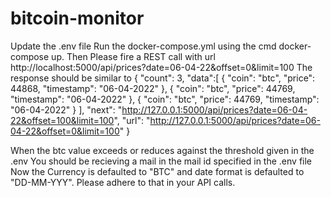 # bitcoin-monitor
Update the .env file 
Run the docker-compose.yml using the cmd docker-compose up.
Then Please fire a REST call with url http://localhost:5000/api/prices?date=06-04-22&offset=0&limit=100
The response should be similar to 
{
"count": 3,
"data":[
{
"coin": "btc",
"price": 44868,
"timestamp": "06-04-2022"
},
{
"coin": "btc",
"price": 44769,
"timestamp": "06-04-2022"
},
{
"coin": "btc",
"price": 44769,
"timestamp": "06-04-2022"
}
],
"next": "http://127.0.0.1:5000/api/prices?date=06-04-22&offset=100&limit=100",
"url": "http://127.0.0.1:5000/api/prices?date=06-04-22&offset=0&limit=100"
}

When the btc value exceeds or reduces against the threshold given in the .env You should be recieving a mail in the mail id specified in the .env file
Now the Currency is defaulted to "BTC" and date format is defaulted to "DD-MM-YYY".
Please adhere to that in your API calls.
